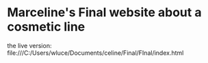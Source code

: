 # Marceline's Final website about a cosmetic line 
the live version: file:///C:/Users/wluce/Documents/celine/Final/FInal/index.html
